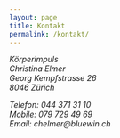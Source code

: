 ```yaml
---
layout: page
title: Kontakt
permalink: /kontakt/
---
```


<p><address>
Körperimpuls<br>
Christina Elmer<br>
Georg Kempfstrasse 26<br>
8046 Zürich<br>
</address></p>

<p><address>
Telefon: 044 371 31 10<br>
Mobile: 079 729 49 69<br>
Email: chelmer@bluewin.ch<br>
</address></p>
